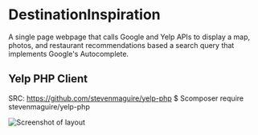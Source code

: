 # DestinationInspiration

A single page webpage that calls Google and Yelp APIs to display a map, photos, and restaurant recommendations based a search query that implements Google's Autocomplete. 

## Yelp PHP Client 
SRC: https://github.com/stevenmaguire/yelp-php
$ Scomposer require stevenmaguire/yelp-php

![Screenshot of layout](Layout_DestinationInspiration.png)
